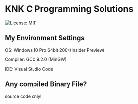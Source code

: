# KNK C Programming Solutions
[![License: MIT](https://img.shields.io/badge/License-MIT-green.svg)](https://opensource.org/licenses/MIT)

## My Environment Settings

OS: Windows 10 Pro 64bit 2004(Insider Preview)

Compiler: GCC 9.2.0 (MinGW)

IDE: Visual Studio Code

## Any compiled Binary File?

source code only!
